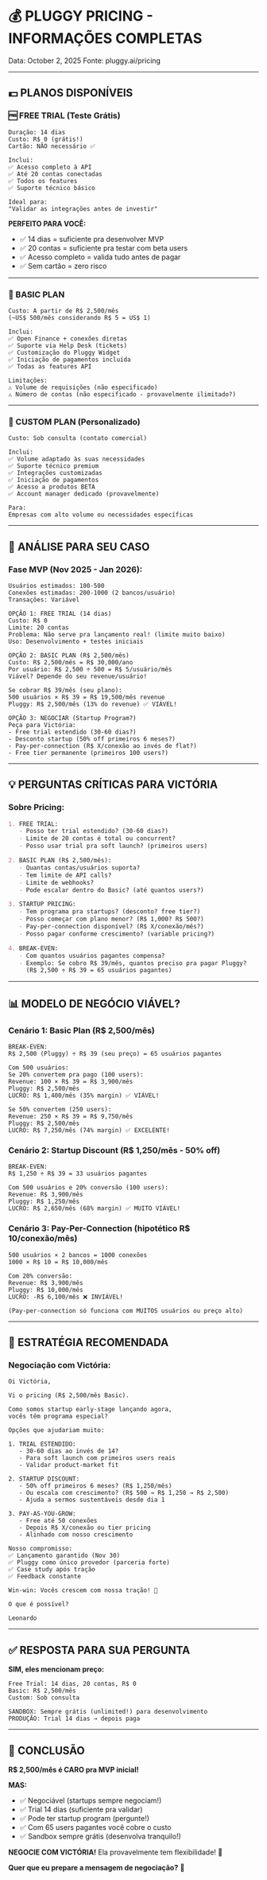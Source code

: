 # 💰 PLUGGY PRICING - INFORMAÇÕES COMPLETAS

Data: October 2, 2025
Fonte: pluggy.ai/pricing

---

## 💵 **PLANOS DISPONÍVEIS**

### **🆓 FREE TRIAL (Teste Grátis)**

```
Duração: 14 dias
Custo: R$ 0 (grátis!)
Cartão: NÃO necessário ✅

Inclui:
✅ Acesso completo à API
✅ Até 20 contas conectadas
✅ Todos os features
✅ Suporte técnico básico

Ideal para:
"Validar as integrações antes de investir"
```

**PERFEITO PARA VOCÊ:**
- ✅ 14 dias = suficiente pra desenvolver MVP
- ✅ 20 contas = suficiente pra testar com beta users
- ✅ Acesso completo = valida tudo antes de pagar
- ✅ Sem cartão = zero risco

---

### **💼 BASIC PLAN**

```
Custo: A partir de R$ 2,500/mês
(~US$ 500/mês considerando R$ 5 = US$ 1)

Inclui:
✅ Open Finance + conexões diretas
✅ Suporte via Help Desk (tickets)
✅ Customização do Pluggy Widget
✅ Iniciação de pagamentos incluída
✅ Todas as features API

Limitações:
⚠️ Volume de requisições (não especificado)
⚠️ Número de contas (não especificado - provavelmente ilimitado?)
```

---

### **🏢 CUSTOM PLAN (Personalizado)**

```
Custo: Sob consulta (contato comercial)

Inclui:
✅ Volume adaptado às suas necessidades
✅ Suporte técnico premium
✅ Integrações customizadas
✅ Iniciação de pagamentos
✅ Acesso a produtos BETA
✅ Account manager dedicado (provavelmente)

Para:
Empresas com alto volume ou necessidades específicas
```

---

## 🎯 **ANÁLISE PARA SEU CASO**

### **Fase MVP (Nov 2025 - Jan 2026):**

```
Usuários estimados: 100-500
Conexões estimadas: 200-1000 (2 bancos/usuário)
Transações: Variável

OPÇÃO 1: FREE TRIAL (14 dias)
Custo: R$ 0
Limite: 20 contas
Problema: Não serve pra lançamento real! (limite muito baixo)
Uso: Desenvolvimento + testes iniciais

OPÇÃO 2: BASIC PLAN (R$ 2,500/mês)
Custo: R$ 2,500/mês = R$ 30,000/ano
Por usuário: R$ 2,500 ÷ 500 = R$ 5/usuário/mês
Viável? Depende do seu revenue/usuário!

Se cobrar R$ 39/mês (seu plano):
500 usuários × R$ 39 = R$ 19,500/mês revenue
Pluggy: R$ 2,500/mês (13% do revenue) ✅ VIÁVEL!

OPÇÃO 3: NEGOCIAR (Startup Program?)
Peça para Victória:
- Free trial estendido (30-60 dias?)
- Desconto startup (50% off primeiros 6 meses?)
- Pay-per-connection (R$ X/conexão ao invés de flat?)
- Free tier permanente (primeiros 100 users?)
```

---

## 💡 **PERGUNTAS CRÍTICAS PARA VICTÓRIA**

### **Sobre Pricing:**

```markdown
1. FREE TRIAL:
   - Posso ter trial estendido? (30-60 dias?)
   - Limite de 20 contas é total ou concurrent?
   - Posso usar trial pra soft launch? (primeiros users)

2. BASIC PLAN (R$ 2,500/mês):
   - Quantas contas/usuários suporta?
   - Tem limite de API calls?
   - Limite de webhooks?
   - Pode escalar dentro do Basic? (até quantos users?)

3. STARTUP PRICING:
   - Tem programa pra startups? (desconto? free tier?)
   - Posso começar com plano menor? (R$ 1,000? R$ 500?)
   - Pay-per-connection disponível? (R$ X/conexão/mês?)
   - Posso pagar conforme crescimento? (variable pricing?)

4. BREAK-EVEN:
   - Com quantos usuários pagantes compensa?
   - Exemplo: Se cobro R$ 39/mês, quantos preciso pra pagar Pluggy?
     (R$ 2,500 ÷ R$ 39 = 65 usuários pagantes)
```

---

## 📊 **MODELO DE NEGÓCIO VIÁVEL?**

### **Cenário 1: Basic Plan (R$ 2,500/mês)**

```
BREAK-EVEN:
R$ 2,500 (Pluggy) ÷ R$ 39 (seu preço) = 65 usuários pagantes

Com 500 usuários:
Se 20% convertem pra pago (100 users):
Revenue: 100 × R$ 39 = R$ 3,900/mês
Pluggy: R$ 2,500/mês
LUCRO: R$ 1,400/mês (35% margin) ✅ VIÁVEL!

Se 50% convertem (250 users):
Revenue: 250 × R$ 39 = R$ 9,750/mês
Pluggy: R$ 2,500/mês
LUCRO: R$ 7,250/mês (74% margin) ✅ EXCELENTE!
```

### **Cenário 2: Startup Discount (R$ 1,250/mês - 50% off)**

```
BREAK-EVEN:
R$ 1,250 ÷ R$ 39 = 33 usuários pagantes

Com 500 usuários e 20% conversão (100 users):
Revenue: R$ 3,900/mês
Pluggy: R$ 1,250/mês
LUCRO: R$ 2,650/mês (68% margin) ✅ MUITO VIÁVEL!
```

### **Cenário 3: Pay-Per-Connection (hipotético R$ 10/conexão/mês)**

```
500 usuários × 2 bancos = 1000 conexões
1000 × R$ 10 = R$ 10,000/mês

Com 20% conversão:
Revenue: R$ 3,900/mês
Pluggy: R$ 10,000/mês
LUCRO: -R$ 6,100/mês ❌ INVIÁVEL!

(Pay-per-connection só funciona com MUITOS usuários ou preço alto)
```

---

## 🎯 **ESTRATÉGIA RECOMENDADA**

### **Negociação com Victória:**

```
Oi Victória,

Vi o pricing (R$ 2,500/mês Basic).

Como somos startup early-stage lançando agora,
vocês têm programa especial?

Opções que ajudariam muito:

1. TRIAL ESTENDIDO:
   - 30-60 dias ao invés de 14?
   - Para soft launch com primeiros users reais
   - Validar product-market fit

2. STARTUP DISCOUNT:
   - 50% off primeiros 6 meses? (R$ 1,250/mês)
   - Ou escala com crescimento? (R$ 500 → R$ 1,250 → R$ 2,500)
   - Ajuda a sermos sustentáveis desde dia 1

3. PAY-AS-YOU-GROW:
   - Free até 50 conexões
   - Depois R$ X/conexão ou tier pricing
   - Alinhado com nosso crescimento

Nosso compromisso:
✅ Lançamento garantido (Nov 30)
✅ Pluggy como único provedor (parceria forte)
✅ Case study após tração
✅ Feedback constante

Win-win: Vocês crescem com nossa tração! 🚀

O que é possível?

Leonardo
```

---

## ✅ **RESPOSTA PARA SUA PERGUNTA**

**SIM, eles mencionam preço:**

```
Free Trial: 14 dias, 20 contas, R$ 0
Basic: R$ 2,500/mês
Custom: Sob consulta

SANDBOX: Sempre grátis (unlimited!) para desenvolvimento
PRODUÇÃO: Trial 14 dias → depois paga
```

---

## 🎯 **CONCLUSÃO**

**R$ 2,500/mês é CARO pra MVP inicial!**

**MAS:**
- ✅ Negociável (startups sempre negociam!)
- ✅ Trial 14 dias (suficiente pra validar)
- ✅ Pode ter startup program (pergunte!)
- ✅ Com 65 users pagantes você cobre o custo
- ✅ Sandbox sempre grátis (desenvolva tranquilo!)

**NEGOCIE COM VICTÓRIA!** Ela provavelmente tem flexibilidade! 💪

**Quer que eu prepare a mensagem de negociação?** 📱